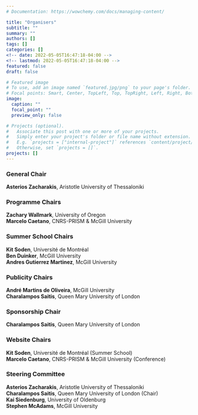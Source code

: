 ```yaml
---
# Documentation: https://wowchemy.com/docs/managing-content/

title: "Organisers"
subtitle: ""
summary: ""
authors: []
tags: []
categories: []
<!-- date: 2022-05-05T16:47:18-04:00 -->
<!-- lastmod: 2022-05-05T16:47:18-04:00 -->
featured: false
draft: false

# Featured image
# To use, add an image named `featured.jpg/png` to your page's folder.
# Focal points: Smart, Center, TopLeft, Top, TopRight, Left, Right, BottomLeft, Bottom, BottomRight.
image:
  caption: ""
  focal_point: ""
  preview_only: false

# Projects (optional).
#   Associate this post with one or more of your projects.
#   Simply enter your project's folder or file name without extension.
#   E.g. `projects = ["internal-project"]` references `content/project/deep-learning/index.md`.
#   Otherwise, set `projects = []`.
projects: []
---
```


### General Chair

<b>Asterios Zacharakis</b>, Aristotle University of Thessaloniki

### Programme Chairs

<b>Zachary Wallmark</b>, University of Oregon <br>
<b>Marcelo Caetano</b>, CNRS-PRISM & McGill University

### Summer School Chairs

<b>Kit Soden</b>, Université de Montréal <br>
<b>Ben Duinker</b>, McGill University <br>
<b>Andres Gutierrez Martinez</b>, McGill University

### Publicity Chairs

<b>André Martins de Oliveira</b>, McGill University <br>
<b>Charalampos Saitis</b>, Queen Mary University of London

### Sponsorship Chair

<b>Charalampos Saitis</b>, Queen Mary University of London

### Website Chairs

<b>Kit Soden</b>, Université de Montréal (Summer School) <br>
<b>Marcelo Caetano</b>, CNRS-PRISM & McGill University (Conference)

### Steering Committee 

<b>Asterios Zacharakis</b>, Aristotle University of Thessaloniki <br>
<b>Charalampos Saitis</b>, Queen Mary University of London (Chair) <br>
<b>Kai Siedenburg</b>, University of Oldenburg <br>
<b>Stephen McAdams</b>, McGill University





